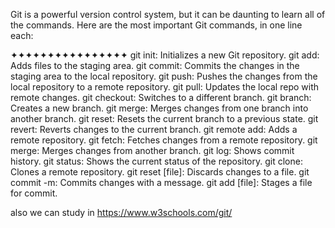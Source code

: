Git is a powerful version control system, but it can be daunting to learn all of the commands. Here are the most important Git commands, in one line each:

✦✦✦✦✦✦✦✦✦✦✦✦✦✦✦✦
git init: Initializes a new Git repository.
git add: Adds files to the staging area.
git commit: Commits the changes in the staging area to the local repository.
git push: Pushes the changes from the local repository to a remote repository.
git pull: Updates the local repo with remote changes.
git checkout: Switches to a different branch.
git branch: Creates a new branch.
git merge: Merges changes from one branch into another branch.
git reset: Resets the current branch to a previous state.
git revert: Reverts changes to the current branch.
git remote add: Adds a remote repository.
git fetch: Fetches changes from a remote repository.
git merge: Merges changes from another branch.
git log: Shows commit history.
git status: Shows the current status of the repository.
git clone: Clones a remote repository.
git reset [file]: Discards changes to a file.
git commit -m: Commits changes with a message.
git add [file]: Stages a file for commit.


also we can study in https://www.w3schools.com/git/
